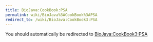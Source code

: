 ```yaml
---
title: BioJava:CookBook:PSA
permalink: wiki/BioJava%3ACookBook%3APSA
redirect_to: /wiki/BioJava:CookBook3:PSA
---
```


You should automatically be redirected to [BioJava:CookBook3:PSA](/wiki/BioJava:CookBook3:PSA)
